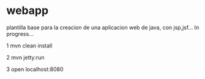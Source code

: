 # webapp
plantilla base para la creacion de una aplicacion web de java, con jsp,jsf...
In progress...

1
mvn clean install

2
mvn jetty:run

3 
open localhost:8080

